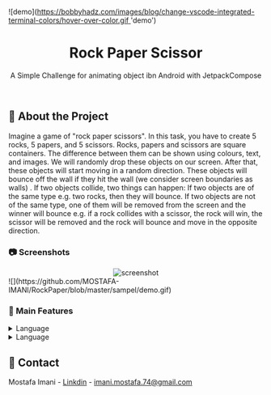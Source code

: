 
![demo]([https://bobbyhadz.com/images/blog/change-vscode-integrated-terminal-colors/hover-over-color.gif ](https://github.com/MOSTAFA-IMANI/RockPaper/blob/master/sampel/demo.gif)'demo')
<div align="center">

  <h1>Rock Paper Scissor</h1>

  <p>
    A Simple Challenge for animating object ibn Android with JetpackCompose  
  </p>

</div>

<br />


<!-- About the Project -->
## :star2: About the Project

Imagine a game of "rock paper scissors".
In this task, you have to create 5 rocks, 5 papers, and 5 scissors.
Rocks, papers and scissors are square containers. The difference between them can be shown using colours, text, and images.
We will randomly drop these objects on our screen. After that, these objects will start moving in a random direction. These objects will bounce off the wall if they hit the wall (we consider screen boundaries as walls) . If two objects collide, two things can happen:
If two objects are of the same type e.g. two rocks, then they will bounce. If two objects are not of the same type, one of them will be removed from the screen and the winner will bounce e.g. if a rock collides with a scissor, the rock will win, the scissor will be removed and the rock will bounce and move in the opposite direction.

<!-- Screenshots -->
### :camera: Screenshots

<div align="center"> 
  <img src="sample/demo.gif" alt="screenshot" />
</div>
![](https://github.com/MOSTAFA-IMANI/RockPaper/blob/master/sampel/demo.gif)

<!-- TechStack -->
### :space_invader: Main Features


<details>
  <summary>Language</summary>
  <ul>
    <li><a href="https://kotlinlang.org/">Kotlin</a></li>

  </ul>
</details>
<details>
  <summary>Language</summary>
  <ul>
    <li><a href="https://kotlinlang.org/">JetpackCompose</a></li>
  </ul>
</details>



<!-- Contact -->
## :handshake: Contact

Mostafa Imani - [Linkdin](https://www.linkedin.com/in/mostafa-imani/) - imani.mostafa.74@gmail.com

